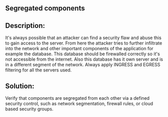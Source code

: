 Segregated components
-------

## Description:

It's always possible that an attacker can find a security flaw and abuse this to gain access
to the server. From here the attacker tries to further infiltrate into the network and other
important components of the application for example the database. This database should be firewalled
correctly so it's not accessible from the internet. Also this database has it own server and is in a
different segment of the network. Always apply INGRESS and EGRESS filtering for all the servers used.

## Solution:

Verify that components are segregated from each other via a defined security control, such as 
network segmentation, firewall rules, or cloud based security groups.
